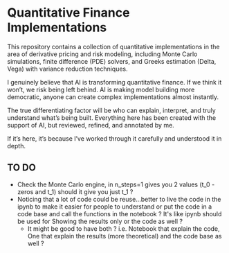 # Quantitative Finance Implementations

This repository contains a collection of quantitative implementations in the area of derivative pricing and risk modeling, including Monte Carlo simulations, finite difference (PDE) solvers, and Greeks estimation (Delta, Vega) with variance reduction techniques.

I genuinely believe that AI is transforming quantitative finance. If we think it won’t, we risk being left behind. 
AI is making model building more democratic, anyone can create complex implementations almost instantly. 

The true differentiating factor will be who can explain, interpret, and truly understand what’s being built.
Everything here has been created with the support of AI, but reviewed, refined, and annotated by me. 

If it’s here, it’s because I’ve worked through it carefully and understood it in depth.

## TO DO

- Check the Monte Carlo engine, in n_steps=1 gives you 2 values (t_0 - zeros and t_1) should it give you just t_1 ?
- Noticing that a lot of code could be reuse...better to live the code in the ipynb to make it easier for people to understand or put the code in a code base and call the functions in the notebook ? It's like ipynb should be used for Showing the results only or the code as well ?
  - It might be good to have both ? i.e. Notebook that explain the code, One that explain the results (more theoretical) and the code base as well ?
